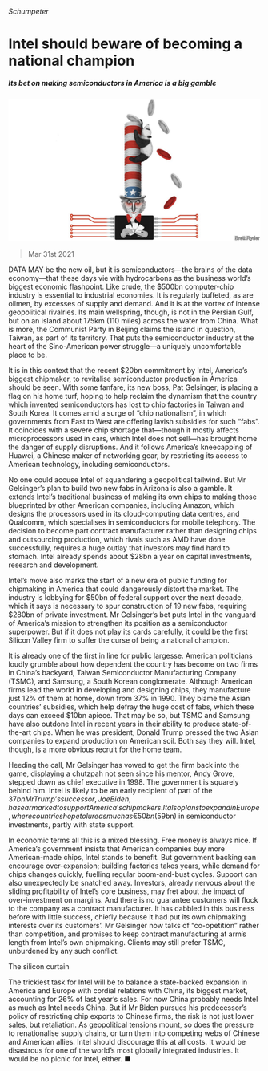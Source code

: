 ###### Schumpeter

# Intel should beware of becoming a national champion 

##### Its bet on making semiconductors in America is a big gamble 

![image](images/20210403_WBD000_0.jpg) 

> Mar 31st 2021 

DATA MAY be the new oil, but it is semiconductors—the brains of the data economy—that these days vie with hydrocarbons as the business world’s biggest economic flashpoint. Like crude, the $500bn computer-chip industry is essential to industrial economies. It is regularly buffeted, as are oilmen, by excesses of supply and demand. And it is at the vortex of intense geopolitical rivalries. Its main wellspring, though, is not in the Persian Gulf, but on an island about 175km (110 miles) across the water from China. What is more, the Communist Party in Beijing claims the island in question, Taiwan, as part of its territory. That puts the semiconductor industry at the heart of the Sino-American power struggle—a uniquely uncomfortable place to be. 

It is in this context that the recent $20bn commitment by Intel, America’s biggest chipmaker, to revitalise semiconductor production in America should be seen. With some fanfare, its new boss, Pat Gelsinger, is placing a flag on his home turf, hoping to help reclaim the dynamism that the country which invented semiconductors has lost to chip factories in Taiwan and South Korea. It comes amid a surge of “chip nationalism”, in which governments from East to West are offering lavish subsidies for such “fabs”. It coincides with a severe chip shortage that—though it mostly affects microprocessors used in cars, which Intel does not sell—has brought home the danger of supply disruptions. And it follows America’s kneecapping of Huawei, a Chinese maker of networking gear, by restricting its access to American technology, including semiconductors.


No one could accuse Intel of squandering a geopolitical tailwind. But Mr Gelsinger’s plan to build two new fabs in Arizona is also a gamble. It extends Intel’s traditional business of making its own chips to making those blueprinted by other American companies, including Amazon, which designs the processors used in its cloud-computing data centres, and Qualcomm, which specialises in semiconductors for mobile telephony. The decision to become part contract manufacturer rather than designing chips and outsourcing production, which rivals such as AMD have done successfully, requires a huge outlay that investors may find hard to stomach. Intel already spends about $28bn a year on capital investments, research and development.

Intel’s move also marks the start of a new era of public funding for chipmaking in America that could dangerously distort the market. The industry is lobbying for $50bn of federal support over the next decade, which it says is necessary to spur construction of 19 new fabs, requiring $280bn of private investment. Mr Gelsinger’s bet puts Intel in the vanguard of America’s mission to strengthen its position as a semiconductor superpower. But if it does not play its cards carefully, it could be the first Silicon Valley firm to suffer the curse of being a national champion.

It is already one of the first in line for public largesse. American politicians loudly grumble about how dependent the country has become on two firms in China’s backyard, Taiwan Semiconductor Manufacturing Company (TSMC), and Samsung, a South Korean conglomerate. Although American firms lead the world in developing and designing chips, they manufacture just 12% of them at home, down from 37% in 1990. They blame the Asian countries’ subsidies, which help defray the huge cost of fabs, which these days can exceed $10bn apiece. That may be so, but TSMC and Samsung have also outdone Intel in recent years in their ability to produce state-of-the-art chips. When he was president, Donald Trump pressed the two Asian companies to expand production on American soil. Both say they will. Intel, though, is a more obvious recruit for the home team. 

Heeding the call, Mr Gelsinger has vowed to get the firm back into the game, displaying a chutzpah not seen since his mentor, Andy Grove, stepped down as chief executive in 1998. The government is squarely behind him. Intel is likely to be an early recipient of part of the $37bn Mr Trump’s successor, Joe Biden, has earmarked to support America’s chipmakers. It also plans to expand in Europe, where countries hope to lure as much as €50bn ($59bn) in semiconductor investments, partly with state support.

In economic terms all this is a mixed blessing. Free money is always nice. If America’s government insists that American companies buy more American-made chips, Intel stands to benefit. But government backing can encourage over-expansion; building factories takes years, while demand for chips changes quickly, fuelling regular boom-and-bust cycles. Support can also unexpectedly be snatched away. Investors, already nervous about the sliding profitability of Intel’s core business, may fret about the impact of over-investment on margins. And there is no guarantee customers will flock to the company as a contract manufacturer. It has dabbled in this business before with little success, chiefly because it had put its own chipmaking interests over its customers’. Mr Gelsinger now talks of “co-opetition” rather than competition, and promises to keep contract manufacturing at arm’s length from Intel’s own chipmaking. Clients may still prefer TSMC, unburdened by any such conflict. 

The silicon curtain

The trickiest task for Intel will be to balance a state-backed expansion in America and Europe with cordial relations with China, its biggest market, accounting for 26% of last year’s sales. For now China probably needs Intel as much as Intel needs China. But if Mr Biden pursues his predecessor’s policy of restricting chip exports to Chinese firms, the risk is not just lower sales, but retaliation. As geopolitical tensions mount, so does the pressure to renationalise supply chains, or turn them into competing webs of Chinese and American allies. Intel should discourage this at all costs. It would be disastrous for one of the world’s most globally integrated industries. It would be no picnic for Intel, either. ■

